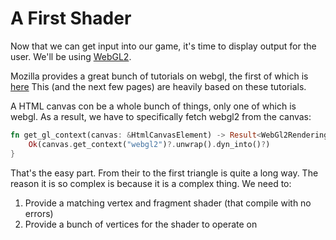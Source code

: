 # A First Shader

Now that we can get input into our game, it's time to display output
for the user. We'll be using 
[WebGL2](https://www.khronos.org/registry/webgl/specs/latest/2.0/).

Mozilla provides a great bunch of tutorials on webgl, the first of which is
[here](https://developer.mozilla.org/en-US/docs/Web/API/WebGL_API/Tutorial/Getting_started_with_WebGL)
This (and the next few pages) are heavily based on these tutorials.

A HTML canvas con be a whole bunch of things, only one of which is
webgl. As a result, we have to specifically fetch webgl2 from the canvas:
```rust
fn get_gl_context(canvas: &HtmlCanvasElement) -> Result<WebGl2RenderingContext, JsValue> {
    Ok(canvas.get_context("webgl2")?.unwrap().dyn_into()?)
}
```

That's the easy part. From their to the first triangle is quite a long
way. The reason it is so complex is because it is a complex thing. We
need to:
1. Provide a matching vertex and fragment shader (that compile with no errors)
2. Provide a bunch of vertices for the shader to operate on


<canvas id="a_first_shader"></canvas>
